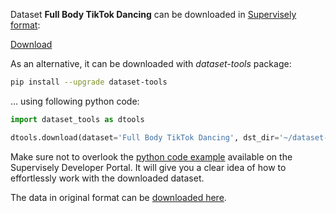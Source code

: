 Dataset **Full Body TikTok Dancing** can be downloaded in [Supervisely format](https://developer.supervisely.com/api-references/supervisely-annotation-json-format):

 [Download](https://assets.supervisely.com/supervisely-supervisely-assets-public/teams_storage/D/1/0A/31f7LgUDQill39LvGcNp0VANKiafksyDTWMoWSbZVJsjNILuOZwvJdOl8jZ0q35FN0GcdR1ReWaUdmETe9az6A4KNHeFDq9bU20691pu4T6NWUSkbDqBj568sHDX.tar)

As an alternative, it can be downloaded with *dataset-tools* package:
``` bash
pip install --upgrade dataset-tools
```

... using following python code:
``` python
import dataset_tools as dtools

dtools.download(dataset='Full Body TikTok Dancing', dst_dir='~/dataset-ninja/')
```
Make sure not to overlook the [python code example](https://developer.supervisely.com/getting-started/python-sdk-tutorials/iterate-over-a-local-project) available on the Supervisely Developer Portal. It will give you a clear idea of how to effortlessly work with the downloaded dataset.

The data in original format can be [downloaded here](https://www.kaggle.com/datasets/tapakah68/segmentation-full-body-tiktok-dancing-dataset/download?datasetVersionNumber=2).